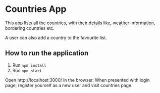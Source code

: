 # Countries App

This app lists all the countries, with their details like, weather information, bordering countries etc.

A user can also add a country to the favourite list.

## How to run the application

1. Run `npm install`
2. Run `npm start`

Open http://localhost:3000/ in the browser. When presented with login page, register yourself as a new user and visit countries page.
